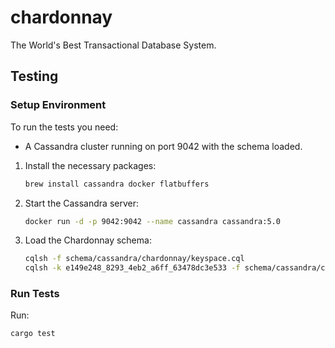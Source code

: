 # chardonnay

The World's Best Transactional Database System.

## Testing

### Setup Environment

To run the tests you need:
- A Cassandra cluster running on port 9042 with the schema loaded.

1. Install the necessary packages:

    ```sh
    brew install cassandra docker flatbuffers
    ```

1. Start the Cassandra server:

    ```sh
    docker run -d -p 9042:9042 --name cassandra cassandra:5.0
    ```

1. Load the Chardonnay schema:

    ```sh
    cqlsh -f schema/cassandra/chardonnay/keyspace.cql
    cqlsh -k e149e248_8293_4eb2_a6ff_63478dc3e533 -f schema/cassandra/chardonnay/schema.cql
    ```

### Run Tests

Run:

```sh
cargo test
```